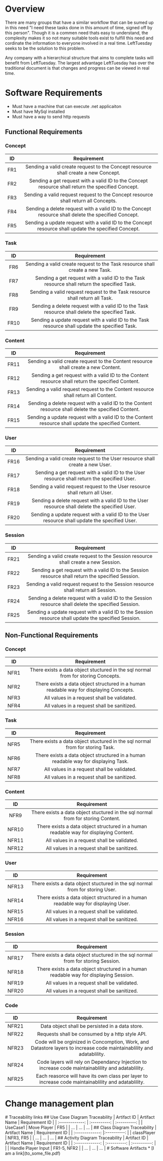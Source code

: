 # Overview
There are many groups that have a similar workflow that can be sumed up in this need "I need these tasks done in this amount of time, signed off by this person". Though it is a commen need thats easy to understand, the complexity makes it so not many suitable tools exist to fulfill this need and cordinate the information to everyone involved in a real time. LeftTuesday seeks to be the solution to this problem.

Any company with a hierarchical structure that aims to complete tasks will benefit from LeftTuesday. The largest advantage LeftTuesday has over the traditional document is that changes and progress can be viewed in real time.
# Software Requirements
- Must have a machine that can execute .net applicaiton
- Must have MySql installed
- Must have a way to send http requests
## Functional Requirements
### Concept
| ID | Requirement |
| :-------------: | :----------: |
| FR1 | Sending a valid create request to the Concept resource shall create a new Concept. |
| FR2 | Sending a get request with a valid ID to the Concept resource shall return the specified Concept. |
| FR3 | Sending a valid request request to the Concept resource shall return all Concepts. |
| FR4 | Sending a delete request with a valid ID to the Concept resource shall delete the specified Concept. |
| FR5 | Sending a update request with a valid ID to the Concept resource shall update the specified Concept. |
### Task
| ID | Requirement |
| :-------------: | :----------: |
| FR6 | Sending a valid create request to the Task resource shall create a new Task. |
| FR7 | Sending a get request with a valid ID to the Task resource shall return the specified Task. |
| FR8 | Sending a valid request request to the Task resource shall return all Task. |
| FR9 | Sending a delete request with a valid ID to the Task resource shall delete the specified Task. |
| FR10 | Sending a update request with a valid ID to the Task resource shall update the specified Task. |
### Content
| ID | Requirement |
| :-------------: | :----------: |
| FR11 | Sending a valid create request to the Content resource shall create a new Content. |
| FR12 | Sending a get request with a valid ID to the Content resource shall return the specified Content. |
| FR13 | Sending a valid request request to the Content resource shall return all Content. |
| FR14 | Sending a delete request with a valid ID to the Content resource shall delete the specified Content. |
| FR15 | Sending a update request with a valid ID to the Content resource shall update the specified Content. |
### User
| ID | Requirement |
| :-------------: | :----------: |
| FR16 | Sending a valid create request to the User resource shall create a new User. |
| FR17 | Sending a get request with a valid ID to the User resource shall return the specified User. |
| FR18 | Sending a valid request request to the User resource shall return all User. |
| FR19 | Sending a delete request with a valid ID to the User resource shall delete the specified User. |
| FR20 | Sending a update request with a valid ID to the User resource shall update the specified User. |
### Session
| ID | Requirement |
| :-------------: | :----------: |
| FR21 | Sending a valid create request to the Session resource shall create a new Session. |
| FR22 | Sending a get request with a valid ID to the Session resource shall return the specified Session. |
| FR23 | Sending a valid request request to the Session resource shall return all Session. |
| FR24 | Sending a delete request with a valid ID to the Session resource shall delete the specified Session. |
| FR25 | Sending a update request with a valid ID to the Session resource shall update the specified Session. |
## Non-Functional Requirements
### Concept
| ID | Requirement |
| :-------------: | :----------: |
| NFR1 | There exists a data object stuctured in the sql normal from for storing Concepts. |
| NFR2 | There exists a data object structured in a human readable way for displaying Concepts. |
| NFR3 | All values in a request shall be validated. |
| NFR4 | All values in a request shall be sanitized. |
### Task
| ID | Requirement |
| :-------------: | :----------: |
| NFR5 | There exists a data object stuctured in the sql normal from for storing Task. |
| NFR6 | There exists a data object structured in a human readable way for displaying Task. |
| NFR7 | All values in a request shall be validated. |
| NFR8 | All values in a request shall be sanitized. |
### Content
| ID | Requirement |
| :-------------: | :----------: |
| NFR9 | There exists a data object stuctured in the sql normal from for storing Content. |
| NFR10 | There exists a data object structured in a human readable way for displaying Content. |
| NFR11 | All values in a request shall be validated. |
| NFR12 | All values in a request shall be sanitized. |
### User
| ID | Requirement |
| :-------------: | :----------: |
| NFR13 | There exists a data object stuctured in the sql normal from for storing User. |
| NFR14 | There exists a data object structured in a human readable way for displaying User. |
| NFR15 | All values in a request shall be validated. |
| NFR16 | All values in a request shall be sanitized. |
### Session
| ID | Requirement |
| :-------------: | :----------: |
| NFR17 | There exists a data object stuctured in the sql normal from for storing Session. |
| NFR18 | There exists a data object structured in a human readable way for displaying Session. |
| NFR19 | All values in a request shall be validated. |
| NFR20 | All values in a request shall be sanitized. |
### Code
| ID | Requirement |
| :-------------: | :----------: |
| NFR21 | Data object shall be persisted in a data store. |
| NFR22 | Requests shall be consumed by a http style API. |
| NFR23 | Code will be orginized in Concomption, Work, and Datastore layers to increase code maintainablility and adatablility. |
| NFR24 | Code layers will rely on Dependancy Injection to increase code maintainablility and adatablility. |
| NFR25 | Each reasorce will have its own class per layer to increase code maintainablility and adatablility. |
# Change management plan
<Description of what this section is>
# Traceability links
<Description of this section>
## Use Case Diagram Traceability
| Artifact ID | Artifact Name | Requirement ID |
| :-------------: | :----------: | :----------: |
| UseCase1 | Move Player | FR5 |
| … | … | … |
## Class Diagram Traceability
| Artifact Name | Requirement ID |
| :-------------: |:----------: |
| classPlayer | NFR3, FR5 |
| … | … | … |
## Activity Diagram Traceability
<In this case, it makes more sense (I think, feel free to disagree) to link
to the file and to those requirements impacted>
| Artifact ID | Artifact Name | Requirement ID |
| :-------------: | :----------: | :----------: |
| <filename> | Handle Player Input | FR1-5, NFR2 |
| … | … | … |
# Software Artifacts
<Describe the purpose of this section>
* [I am a link](to_some_file.pdf)